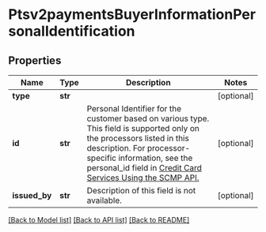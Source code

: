 # Ptsv2paymentsBuyerInformationPersonalIdentification

## Properties
Name | Type | Description | Notes
------------ | ------------- | ------------- | -------------
**type** | **str** |  | [optional] 
**id** | **str** | Personal Identifier for the customer based on various type. This field is supported only on the processors listed in this description.  For processor-specific information, see the personal_id field in [Credit Card Services Using the SCMP API.](http://apps.cybersource.com/library/documentation/dev_guides/CC_Svcs_SCMP_API/html)  | [optional] 
**issued_by** | **str** | Description of this field is not available. | [optional] 

[[Back to Model list]](../README.md#documentation-for-models) [[Back to API list]](../README.md#documentation-for-api-endpoints) [[Back to README]](../README.md)


